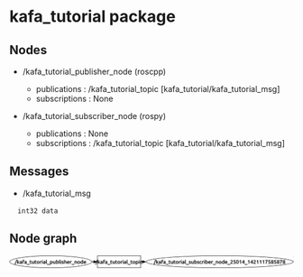 # kafa_tutorial package

## Nodes

* /kafa_tutorial_publisher_node (roscpp)
  * publications : /kafa_tutorial_topic [kafa_tutorial/kafa_tutorial_msg]
  * subscriptions : None

* /kafa_tutorial_subscriber_node (rospy)
  * publications : None
  * subscriptions : /kafa_tutorial_topic [kafa_tutorial/kafa_tutorial_msg]

## Messages

* /kafa_tutorial_msg

```
  int32 data
```

## Node graph

![Image](img/rqt_graph.png?raw=true)
